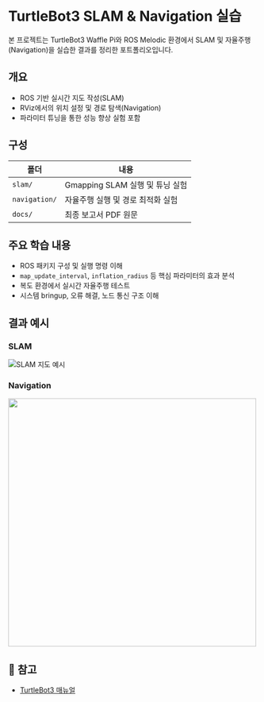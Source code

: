 # TurtleBot3 SLAM & Navigation 실습

본 프로젝트는 TurtleBot3 Waffle Pi와 ROS Melodic 환경에서 SLAM 및 자율주행(Navigation)을 실습한 결과를 정리한 포트폴리오입니다.

## 개요

- ROS 기반 실시간 지도 작성(SLAM)
- RViz에서의 위치 설정 및 경로 탐색(Navigation)
- 파라미터 튜닝을 통한 성능 향상 실험 포함

## 구성

| 폴더 | 내용 |
|------|------|
| `slam/` | Gmapping SLAM 실행 및 튜닝 실험 |
| `navigation/` | 자율주행 실행 및 경로 최적화 실험 |
| `docs/` | 최종 보고서 PDF 원문 |

## 주요 학습 내용

- ROS 패키지 구성 및 실행 명령 이해
- `map_update_interval`, `inflation_radius` 등 핵심 파라미터의 효과 분석
- 복도 환경에서 실시간 자율주행 테스트
- 시스템 bringup, 오류 해결, 노드 통신 구조 이해

## 결과 예시

### SLAM
![SLAM 지도 예시](slam/map_example.png)

### Navigation
<img src="navigation/goal_set_example.gif" width="500"/>

## 🔗 참고

- [TurtleBot3 매뉴얼](https://emanual.robotis.com/docs/en/platform/turtlebot3/overview/)
